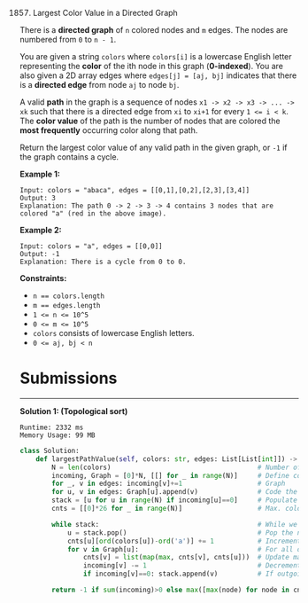 1857. Largest Color Value in a Directed Graph

There is a **directed graph** of `n` colored nodes and `m` edges. The nodes are numbered from `0` to `n - 1`.

You are given a string `colors` where `colors[i]` is a lowercase English letter representing the **color** of the ith node in this graph (**0-indexed**). You are also given a 2D array edges where `edges[j] = [aj, bj]` indicates that there is a **directed edge** from node `aj` to node `bj`.

A valid **path** in the graph is a sequence of nodes `x1 -> x2 -> x3 -> ... -> xk` such that there is a directed edge from `xi` to `xi+1` for every `1 <= i < k`. The **color value** of the path is the number of nodes that are colored the **most frequently** occurring color along that path.

Return the largest color value of any valid path in the given graph, or `-1` if the graph contains a cycle.

 

**Example 1:**


```
Input: colors = "abaca", edges = [[0,1],[0,2],[2,3],[3,4]]
Output: 3
Explanation: The path 0 -> 2 -> 3 -> 4 contains 3 nodes that are colored "a" (red in the above image).
```

**Example 2:**


```
Input: colors = "a", edges = [[0,0]]
Output: -1
Explanation: There is a cycle from 0 to 0.
```

**Constraints:**

* `n == colors.length`
* `m == edges.length`
* `1 <= n <= 10^5`
* `0 <= m <= 10^5`
* `colors` consists of lowercase English letters.
* `0 <= aj, bj < n`

# Submissions
---
**Solution 1: (Topological sort)**
```
Runtime: 2332 ms
Memory Usage: 99 MB
```
```python
class Solution:
    def largestPathValue(self, colors: str, edges: List[List[int]]) -> int:
        N = len(colors)                                     # Number of nodes
        incoming, Graph = [0]*N, [[] for _ in range(N)]     # Define count for incoming edges, graph
        for _, v in edges: incoming[v]+=1                   # Graph
        for u, v in edges: Graph[u].append(v)               # Code the graph
        stack = [u for u in range(N) if incoming[u]==0]     # Populate stack with the nodes without incoming edges
        cnts = [[0]*26 for _ in range(N)]                   # Max. colors along all the incoming paths for the node 

        while stack:                                        # While we have nodes to process
            u = stack.pop()                                 # Pop the next node to process
            cnts[u][ord(colors[u])-ord('a')] += 1           # Increment the color of the node itself
            for v in Graph[u]:                              # For all outgoing edges of the node
                cnts[v] = list(map(max, cnts[v], cnts[u]))  # Update max. colors of the outgoing node
                incoming[v] -= 1                            # Decrement the counter of edges for the outgoing node
                if incoming[v]==0: stack.append(v)          # If outgoing node has no more incoming edges, add to the stack

        return -1 if sum(incoming)>0 else max([max(node) for node in cnts])
```